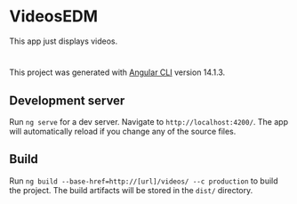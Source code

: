 # VideosEDM

This app just displays videos.



#


This project was generated with [Angular CLI](https://github.com/angular/angular-cli) version 14.1.3.

## Development server

Run `ng serve` for a dev server. Navigate to `http://localhost:4200/`. The app will automatically reload if you change any of the source files.

## Build

Run `ng build --base-href=http://[url]/videos/ --c production` to build the project. The build artifacts will be stored in the `dist/` directory.


